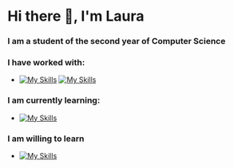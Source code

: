 # Hi there 👋,  I'm Laura

<!--
**Green0x0y/Green0x0y** is a ✨ _special_ ✨ repository because its `README.md` (this file) appears on your GitHub profile.

Here are some ideas to get you started:

- 🔭 I’m currently working on ...
- 🌱 I’m currently learning ...
- 👯 I’m looking to collaborate on ...
- 🤔 I’m looking for help with ...
- 💬 Ask me about ...
- 📫 How to reach me: ...
- 😄 Pronouns: ...
- ⚡ Fun fact: ...
-->
### I am a student of the second year of Computer Science

### I have worked with:
 - [![My Skills](https://skillicons.dev/icons?i=python,java,c,cpp,css,html,angular,javascript&perline=20)](https://skillicons.dev)
 [![My Skills](https://skillicons.dev/icons?i=typescript,firebase,mysql,git,linux,r,haskell&perline=20)](https://skillicons.dev)
 
### I am currently learning:
- [![My Skills](https://skillicons.dev/icons?i=spring,hibernate,scala&perline=20)](https://skillicons.dev)
### I am willing to learn
- [![My Skills](https://skillicons.dev/icons?i=mongodb,kotlin,react,docker,kubernetes,kafka&perline=20)](https://skillicons.dev)
